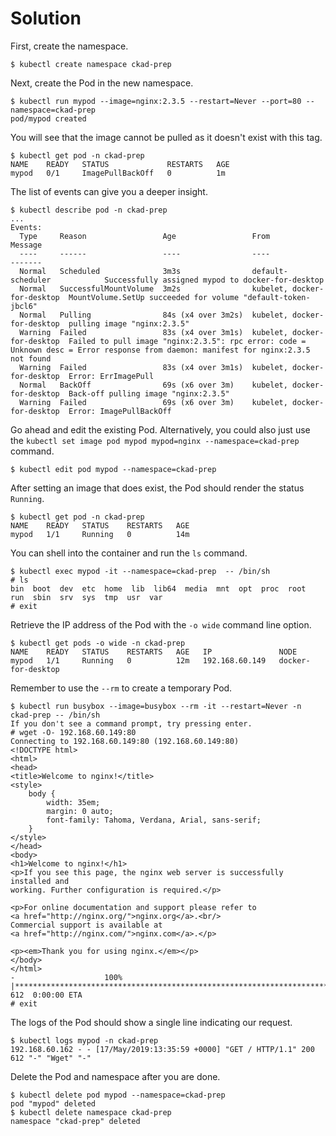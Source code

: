 # Solution

First, create the namespace.

```shell
$ kubectl create namespace ckad-prep
```

Next, create the Pod in the new namespace.

```shell
$ kubectl run mypod --image=nginx:2.3.5 --restart=Never --port=80 --namespace=ckad-prep
pod/mypod created
```

You will see that the image cannot be pulled as it doesn't exist with this tag.

```shell
$ kubectl get pod -n ckad-prep
NAME    READY   STATUS             RESTARTS   AGE
mypod   0/1     ImagePullBackOff   0          1m
```

The list of events can give you a deeper insight.

```shell
$ kubectl describe pod -n ckad-prep
...
Events:
  Type     Reason                 Age                 From                         Message
  ----     ------                 ----                ----                         -------
  Normal   Scheduled              3m3s                default-scheduler            Successfully assigned mypod to docker-for-desktop
  Normal   SuccessfulMountVolume  3m2s                kubelet, docker-for-desktop  MountVolume.SetUp succeeded for volume "default-token-jbcl6"
  Normal   Pulling                84s (x4 over 3m2s)  kubelet, docker-for-desktop  pulling image "nginx:2.3.5"
  Warning  Failed                 83s (x4 over 3m1s)  kubelet, docker-for-desktop  Failed to pull image "nginx:2.3.5": rpc error: code = Unknown desc = Error response from daemon: manifest for nginx:2.3.5 not found
  Warning  Failed                 83s (x4 over 3m1s)  kubelet, docker-for-desktop  Error: ErrImagePull
  Normal   BackOff                69s (x6 over 3m)    kubelet, docker-for-desktop  Back-off pulling image "nginx:2.3.5"
  Warning  Failed                 69s (x6 over 3m)    kubelet, docker-for-desktop  Error: ImagePullBackOff
```

Go ahead and edit the existing Pod. Alternatively, you could also just use the `kubectl set image pod mypod mypod=nginx --namespace=ckad-prep` command.

```shell
$ kubectl edit pod mypod --namespace=ckad-prep
```

After setting an image that does exist, the Pod should render the status `Running`.

```shell
$ kubectl get pod -n ckad-prep
NAME    READY   STATUS    RESTARTS   AGE
mypod   1/1     Running   0          14m
```

You can shell into the container and run the `ls` command.

```shell
$ kubectl exec mypod -it --namespace=ckad-prep  -- /bin/sh
# ls
bin  boot  dev	etc  home  lib	lib64  media  mnt  opt	proc  root  run  sbin  srv  sys  tmp  usr  var
# exit
```

Retrieve the IP address of the Pod with the `-o wide` command line option.

```shell
$ kubectl get pods -o wide -n ckad-prep
NAME    READY   STATUS    RESTARTS   AGE   IP               NODE
mypod   1/1     Running   0          12m   192.168.60.149   docker-for-desktop
```

Remember to use the `--rm` to create a temporary Pod.

```shell
$ kubectl run busybox --image=busybox --rm -it --restart=Never -n ckad-prep -- /bin/sh
If you don't see a command prompt, try pressing enter.
# wget -O- 192.168.60.149:80
Connecting to 192.168.60.149:80 (192.168.60.149:80)
<!DOCTYPE html>
<html>
<head>
<title>Welcome to nginx!</title>
<style>
    body {
        width: 35em;
        margin: 0 auto;
        font-family: Tahoma, Verdana, Arial, sans-serif;
    }
</style>
</head>
<body>
<h1>Welcome to nginx!</h1>
<p>If you see this page, the nginx web server is successfully installed and
working. Further configuration is required.</p>

<p>For online documentation and support please refer to
<a href="http://nginx.org/">nginx.org</a>.<br/>
Commercial support is available at
<a href="http://nginx.com/">nginx.com</a>.</p>

<p><em>Thank you for using nginx.</em></p>
</body>
</html>
-                    100% |**********************************************************************|   612  0:00:00 ETA
# exit
```

The logs of the Pod should show a single line indicating our request.

```shell
$ kubectl logs mypod -n ckad-prep
192.168.60.162 - - [17/May/2019:13:35:59 +0000] "GET / HTTP/1.1" 200 612 "-" "Wget" "-"
```

Delete the Pod and namespace after you are done.

```shell
$ kubectl delete pod mypod --namespace=ckad-prep
pod "mypod" deleted
$ kubectl delete namespace ckad-prep
namespace "ckad-prep" deleted
```